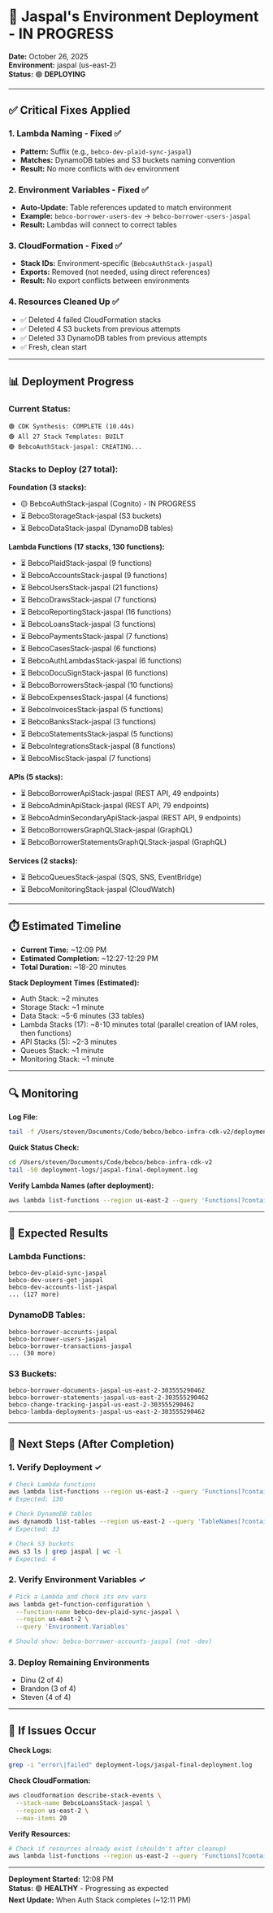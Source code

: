 # 🚀 Jaspal's Environment Deployment - IN PROGRESS

**Date:** October 26, 2025  
**Environment:** jaspal (us-east-2)  
**Status:** 🟢 **DEPLOYING**

---

## ✅ Critical Fixes Applied

### 1. Lambda Naming - Fixed ✅
- **Pattern:** Suffix (e.g., `bebco-dev-plaid-sync-jaspal`)
- **Matches:** DynamoDB tables and S3 buckets naming convention
- **Result:** No more conflicts with `dev` environment

### 2. Environment Variables - Fixed ✅
- **Auto-Update:** Table references updated to match environment
- **Example:** `bebco-borrower-users-dev` → `bebco-borrower-users-jaspal`
- **Result:** Lambdas will connect to correct tables

### 3. CloudFormation - Fixed ✅
- **Stack IDs:** Environment-specific (`BebcoAuthStack-jaspal`)
- **Exports:** Removed (not needed, using direct references)
- **Result:** No export conflicts between environments

### 4. Resources Cleaned Up ✅
- ✅ Deleted 4 failed CloudFormation stacks
- ✅ Deleted 4 S3 buckets from previous attempts
- ✅ Deleted 33 DynamoDB tables from previous attempts
- ✅ Fresh, clean start

---

## 📊 Deployment Progress

### Current Status:
```
🟢 CDK Synthesis: COMPLETE (10.44s)
🟢 All 27 Stack Templates: BUILT
🟢 BebcoAuthStack-jaspal: CREATING...
```

### Stacks to Deploy (27 total):

**Foundation (3 stacks):**
- 🟡 BebcoAuthStack-jaspal (Cognito) - IN PROGRESS
- ⏳ BebcoStorageStack-jaspal (S3 buckets)
- ⏳ BebcoDataStack-jaspal (DynamoDB tables)

**Lambda Functions (17 stacks, 130 functions):**
- ⏳ BebcoPlaidStack-jaspal (9 functions)
- ⏳ BebcoAccountsStack-jaspal (9 functions)
- ⏳ BebcoUsersStack-jaspal (21 functions)
- ⏳ BebcoDrawsStack-jaspal (7 functions)
- ⏳ BebcoReportingStack-jaspal (16 functions)
- ⏳ BebcoLoansStack-jaspal (3 functions)
- ⏳ BebcoPaymentsStack-jaspal (7 functions)
- ⏳ BebcoCasesStack-jaspal (6 functions)
- ⏳ BebcoAuthLambdasStack-jaspal (6 functions)
- ⏳ BebcoDocuSignStack-jaspal (6 functions)
- ⏳ BebcoBorrowersStack-jaspal (10 functions)
- ⏳ BebcoExpensesStack-jaspal (4 functions)
- ⏳ BebcoInvoicesStack-jaspal (5 functions)
- ⏳ BebcoBanksStack-jaspal (3 functions)
- ⏳ BebcoStatementsStack-jaspal (5 functions)
- ⏳ BebcoIntegrationsStack-jaspal (8 functions)
- ⏳ BebcoMiscStack-jaspal (7 functions)

**APIs (5 stacks):**
- ⏳ BebcoBorrowerApiStack-jaspal (REST API, 49 endpoints)
- ⏳ BebcoAdminApiStack-jaspal (REST API, 79 endpoints)
- ⏳ BebcoAdminSecondaryApiStack-jaspal (REST API, 9 endpoints)
- ⏳ BebcoBorrowersGraphQLStack-jaspal (GraphQL)
- ⏳ BebcoBorrowerStatementsGraphQLStack-jaspal (GraphQL)

**Services (2 stacks):**
- ⏳ BebcoQueuesStack-jaspal (SQS, SNS, EventBridge)
- ⏳ BebcoMonitoringStack-jaspal (CloudWatch)

---

## ⏱️ Estimated Timeline

- **Current Time:** ~12:09 PM
- **Estimated Completion:** ~12:27-12:29 PM
- **Total Duration:** ~18-20 minutes

**Stack Deployment Times (Estimated):**
- Auth Stack: ~2 minutes
- Storage Stack: ~1 minute
- Data Stack: ~5-6 minutes (33 tables)
- Lambda Stacks (17): ~8-10 minutes total (parallel creation of IAM roles, then functions)
- API Stacks (5): ~2-3 minutes
- Queues Stack: ~1 minute
- Monitoring Stack: ~1 minute

---

## 🔍 Monitoring

**Log File:**
```bash
tail -f /Users/steven/Documents/Code/bebco/bebco-infra-cdk-v2/deployment-logs/jaspal-final-deployment.log
```

**Quick Status Check:**
```bash
cd /Users/steven/Documents/Code/bebco/bebco-infra-cdk-v2
tail -50 deployment-logs/jaspal-final-deployment.log
```

**Verify Lambda Names (after deployment):**
```bash
aws lambda list-functions --region us-east-2 --query 'Functions[?contains(FunctionName, `jaspal`)].FunctionName' --output table
```

---

## 🎯 Expected Results

### Lambda Functions:
```
bebco-dev-plaid-sync-jaspal
bebco-dev-users-get-jaspal
bebco-dev-accounts-list-jaspal
... (127 more)
```

### DynamoDB Tables:
```
bebco-borrower-accounts-jaspal
bebco-borrower-users-jaspal
bebco-borrower-transactions-jaspal
... (30 more)
```

### S3 Buckets:
```
bebco-borrower-documents-jaspal-us-east-2-303555290462
bebco-borrower-statements-jaspal-us-east-2-303555290462
bebco-change-tracking-jaspal-us-east-2-303555290462
bebco-lambda-deployments-jaspal-us-east-2-303555290462
```

---

## 📝 Next Steps (After Completion)

### 1. Verify Deployment ✓
```bash
# Check Lambda functions
aws lambda list-functions --region us-east-2 --query 'Functions[?contains(FunctionName, `jaspal`)].FunctionName' | wc -l
# Expected: 130

# Check DynamoDB tables
aws dynamodb list-tables --region us-east-2 --query 'TableNames[?contains(@, `jaspal`)]' | wc -l
# Expected: 33

# Check S3 buckets
aws s3 ls | grep jaspal | wc -l
# Expected: 4
```

### 2. Verify Environment Variables ✓
```bash
# Pick a Lambda and check its env vars
aws lambda get-function-configuration \
  --function-name bebco-dev-plaid-sync-jaspal \
  --region us-east-2 \
  --query 'Environment.Variables'

# Should show: bebco-borrower-accounts-jaspal (not -dev)
```

### 3. Deploy Remaining Environments
- Dinu (2 of 4)
- Brandon (3 of 4)
- Steven (4 of 4)

---

## 🚨 If Issues Occur

**Check Logs:**
```bash
grep -i "error\|failed" deployment-logs/jaspal-final-deployment.log
```

**Check CloudFormation:**
```bash
aws cloudformation describe-stack-events \
  --stack-name BebcoLoansStack-jaspal \
  --region us-east-2 \
  --max-items 20
```

**Verify Resources:**
```bash
# Check if resources already exist (shouldn't after cleanup)
aws lambda list-functions --region us-east-2 --query 'Functions[?contains(FunctionName, `jaspal`)]'
```

---

**Deployment Started:** 12:08 PM  
**Status:** 🟢 **HEALTHY** - Progressing as expected  
**Next Update:** When Auth Stack completes (~12:11 PM)

